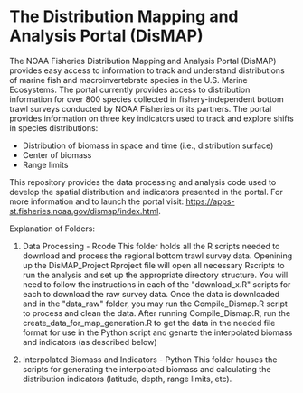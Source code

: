 # The Distribution Mapping and Analysis Portal (DisMAP)
The NOAA Fisheries Distribution Mapping and Analysis Portal (DisMAP) provides 
easy access to information to track and understand distributions of marine fish
and macroinvertebrate species in the U.S. Marine Ecosystems. The portal 
currently provides access to distribution information for over 800 species 
collected in fishery-independent bottom trawl surveys conducted by NOAA 
Fisheries or its partners. The portal provides information on three key 
indicators used to track and explore shifts in species distributions:
  * Distribution of biomass in space and time (i.e., distribution surface)
  * Center of biomass
  * Range limits

This repository provides the data processing and analysis code used to develop
the spatial distribution and indicators presented in the portal. For more 
information and to launch the portal visit: 
https://apps-st.fisheries.noaa.gov/dismap/index.html. 

Explanation of Folders:
1. Data Processing - Rcode
This folder holds all the R scripts needed to download and process the regional
bottom trawl survey data. Openining up the DisMAP_Project Rproject file will 
open all necessary Rscripts to run the analysis and set up the appropriate 
directory structure. You will need to follow the instructions in each of the 
"download_x.R" scripts for each to download the raw survey data. Once the data 
is downloaded and in the "data_raw" folder, you may run the Compile_Dismap.R 
script to process and clean the data. After running Compile_Dismap.R, run the
create_data_for_map_generation.R to get the data in the needed file format for
use in the Python script and genarte the interpolated biomass and indicators 
(as described below)

2. Interpolated Biomass and Indicators - Python
This folder houses the scripts for generating the interpolated biomass and 
calculating the distribution indicators (latitude, depth, range limits, etc). 


